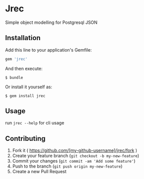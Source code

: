 # Jrec

Simple object modelling for Postgresql JSON

## Installation

Add this line to your application's Gemfile:

```ruby
gem 'jrec'
```

And then execute:

    $ bundle

Or install it yourself as:

    $ gem install jrec

## Usage

run `jrec --help` for cli usage

## Contributing

1. Fork it ( https://github.com/[my-github-username]/jrec/fork )
2. Create your feature branch (`git checkout -b my-new-feature`)
3. Commit your changes (`git commit -am 'Add some feature'`)
4. Push to the branch (`git push origin my-new-feature`)
5. Create a new Pull Request
